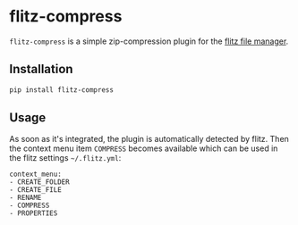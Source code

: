 # flitz-compress

`flitz-compress` is a simple zip-compression plugin for the
[flitz file manager](https://pypi.org/project/flitz/).

## Installation

```bash
pip install flitz-compress
```

## Usage

As soon as it's integrated, the plugin is automatically detected by flitz.
Then the context menu item `COMPRESS` becomes available which can be used in the
flitz settings `~/.flitz.yml`:

```
context_menu:
- CREATE_FOLDER
- CREATE_FILE
- RENAME
- COMPRESS
- PROPERTIES
```
